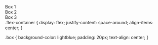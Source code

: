 <div class="flex-container">
    <div class="box">Box 1</div>
    <div class="box">Box 2</div>
    <div class="box">Box 3</div>
  </div>
.flex-container {
    display: flex;
    justify-content: space-around;
    align-items: center;
  }
  
  .box {
    background-color: lightblue;
    padding: 20px;
    text-align: center;
  }